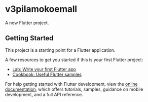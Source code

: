 # v3pilamokoemall

A new Flutter project.

## Getting Started

This project is a starting point for a Flutter application.

A few resources to get you started if this is your first Flutter project:

- [Lab: Write your first Flutter app](https://docs.flutter.dev/get-started/codelab)
- [Cookbook: Useful Flutter samples](https://docs.flutter.dev/cookbook)   

For help getting started with Flutter development, view the
[online documentation](https://docs.flutter.dev/), which offers tutorials,
samples, guidance on mobile development, and a full API reference.
